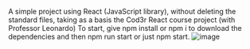 A simple project using React (JavaScript library), without deleting the standard files, taking as a basis the Cod3r React course project (with Professor Leonardo)
To start, give npm install or npm i to download the dependencies and then npm run start or just npm start.
![image](https://user-images.githubusercontent.com/90476647/178858334-3057b9e5-64af-4db0-a961-f5ed6d1943b0.png)
